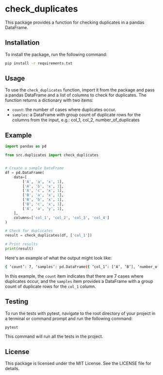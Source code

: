 # check_duplicates

This package provides a function for checking duplicates in a pandas DataFrame.

## Installation

To install the package, run the following command:

```bash
pip install -r requirements.txt
```

## Usage

To use the `check_duplicates` function, import it from the package and pass a pandas DataFrame and a list of columns to check for duplicates. The function returns a dictionary with two items:

- `count`: the number of cases where duplicates occur.
- `samples`: a DataFrame with group count of duplicate rows for the columns from the input,
  e.g.: col_1, col_2, number_of_duplicates

## Example

```python
import pandas as pd

from src.duplicates import check_duplicates


# Create a sample DataFrame
df = pd.DataFrame(
    data=[
        ['A', 'a', 'x', 1],
        ['A', 'b', 'x', 1],
        ['A', 'c', 'x', 1],
        ['B', 'a', 'x', 1],
        ['B', 'b', 'x', 1],
        ['B', 'c', 'x', 1],
        ['A', 'a', 'y', 1],
    ],
    columns=['col_1', 'col_2', 'col_3', 'col_4']
)

# Check for duplicates
result = check_duplicates(df, ['col_1'])

# Print results
print(result)
```

Here's an example of what the output might look like:

```bash
{ ‘count’: 7, ‘samples’: pd.DataFrame({ ‘col_1’: [‘A’, ‘B’], ‘number_of_duplicates’: [4, 3] }) }
```

In this example, the `count` item indicates that there are 7 cases where duplicates occur, and the `samples` item provides a DataFrame with a group count of duplicate rows for the `col_1` column.


## Testing

To run the tests with pytest, navigate to the root directory of your project in a terminal or command prompt and run the following command:

```bash
pytest
```

This command will run all the tests in the project.

## License
This package is licensed under the MIT License. See the LICENSE file for details.
